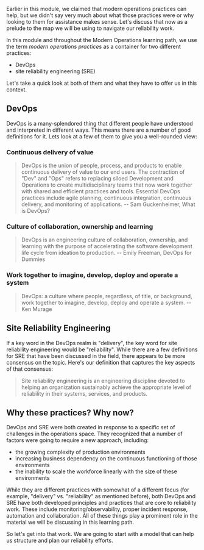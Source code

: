 Earlier in this module, we claimed that modern operations practices can
help, but we didn't say very much about what those practices were or why
looking to them for assistance makes sense. Let's discuss that now as a
prelude to the map we will be using to navigate our reliability work.

In this module and throughout the Modern Operations learning path, we use
the term _modern operations practices_ as a container for two different
practices:

-   DevOps
-   site reliability engineering (SRE)

Let's take a quick look at both of them and what they have to offer us in
this context.

## DevOps

DevOps is a many-splendored thing that different people have understood and
interpreted in different ways. This means there are a number of good
definitions for it. Lets look at a few of them to give you a well-rounded
view:

### Continuous delivery of value

> DevOps is the union of people, process, and products to enable continuous
> delivery of value to our end users. The contraction of "Dev" and "Ops"
> refers to replacing siloed Development and Operations to create
> multidisciplinary teams that now work together with shared and efficient
> practices and tools. Essential DevOps practices include agile planning,
> continuous integration, continuous delivery, and monitoring of
> applications. -- Sam Guckenheimer, What is DevOps?

### Culture of collaboration, ownership and learning

> DevOps is an engineering culture of collaboration, ownership, and
> learning with the purpose of accelerating the software development life
> cycle from ideation to production. -- Emily Freeman, DevOps for Dummies

### Work together to imagine, develop, deploy and operate a system

> DevOps: a culture where people, regardless, of title, or background, work
> together to imagine, develop, deploy and operate a system. -- Ken Murage

## Site Reliability Engineering

If a key word in the DevOps realm is "delivery", the key word for site
reliability engineering would be "reliability". While there are a few
definitions for SRE that have been discussed in the field, there appears to
be more consensus on the topic. Here's our definition that captures
the key aspects of that consensus:

> Site reliability engineering is an engineering discipline devoted to
> helping an organization sustainably achieve the appropriate level of
> reliability in their systems, services, and products.

## Why these practices? Why now?

DevOps and SRE were both created in response to a specific set of
challenges in the operations space. They recognized that a number of
factors were going to require a new approach, including:

-   the growing complexity of production environments
-   increasing business dependency on the continuous functioning of those
    environments
-   the inability to scale the workforce linearly with the size of these
    environments

While they are different practices with somewhat of a different focus (for
example, "delivery" vs. "reliability" as mentioned before), both DevOps and
SRE have both developed principles and practices that are core to
reliability work. These include monitoring/observability, proper incident
response, automation and collaboration. All of these things play a
prominent role in the material we will be discussing in this learning path.

So let's get into that work. We are going to start with a model that can
help us structure and plan our reliability efforts.
